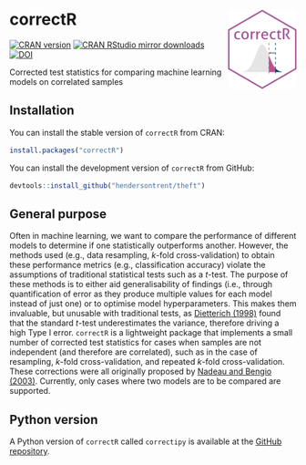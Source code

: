 
# correctR <img src="man/figures/correctR.png" align="right" width="120" />

[![CRAN
version](https://www.r-pkg.org/badges/version/correctR)](https://www.r-pkg.org/pkg/correctR)
[![CRAN RStudio mirror
downloads](https://cranlogs.r-pkg.org/badges/correctR)](https://www.r-pkg.org/pkg/correctR)
[![DOI](https://zenodo.org/badge/578642033.svg)](https://zenodo.org/badge/latestdoi/578642033)

Corrected test statistics for comparing machine learning models on
correlated samples

## Installation

You can install the stable version of `correctR` from CRAN:

``` r
install.packages("correctR")
```

You can install the development version of `correctR` from GitHub:

``` r
devtools::install_github("hendersontrent/theft")
```

## General purpose

Often in machine learning, we want to compare the performance of
different models to determine if one statistically outperforms another.
However, the methods used (e.g., data resampling, $k$-fold
cross-validation) to obtain these performance metrics (e.g.,
classification accuracy) violate the assumptions of traditional
statistical tests such as a $t$-test. The purpose of these methods is to
either aid generalisability of findings (i.e., through quantification of
error as they produce multiple values for each model instead of just
one) or to optimise model hyperparameters. This makes them invaluable,
but unusable with traditional tests, as [Dietterich
(1998)](https://pubmed.ncbi.nlm.nih.gov/9744903/) found that the
standard $t$-test underestimates the variance, therefore driving a high
Type I error. `correctR` is a lightweight package that implements a
small number of corrected test statistics for cases when samples are not
independent (and therefore are correlated), such as in the case of
resampling, $k$-fold cross-validation, and repeated $k$-fold
cross-validation. These corrections were all originally proposed by
[Nadeau and Bengio
(2003)](https://link.springer.com/article/10.1023/A:1024068626366).
Currently, only cases where two models are to be compared are supported.

## Python version

A Python version of `correctR` called `correctipy` is available at the
[GitHub repository](https://github.com/hendersontrent/correctipy).
